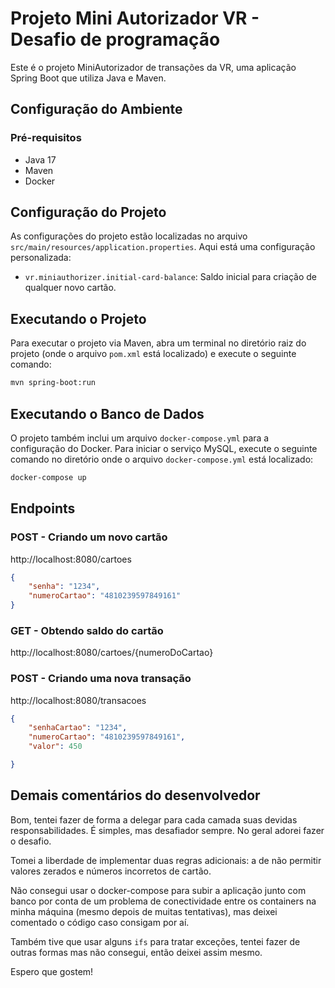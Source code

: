 
# Projeto Mini Autorizador VR - Desafio de programação

Este é o projeto MiniAutorizador de transações da VR, uma aplicação Spring Boot que utiliza Java e Maven.

## Configuração do Ambiente

### Pré-requisitos

- Java 17
- Maven
- Docker

## Configuração do Projeto

As configurações do projeto estão localizadas no arquivo `src/main/resources/application.properties`. Aqui está uma configuração personalizada:

- `vr.miniauthorizer.initial-card-balance`: Saldo inicial para criação de qualquer novo cartão.

## Executando o Projeto

Para executar o projeto via Maven, abra um terminal no diretório raiz do projeto (onde o arquivo `pom.xml` está localizado) e execute o seguinte comando:

```bash
mvn spring-boot:run
```

## Executando o Banco de Dados

O projeto também inclui um arquivo `docker-compose.yml` para a configuração do Docker. Para iniciar o serviço MySQL, execute o seguinte comando no diretório onde o arquivo `docker-compose.yml` está localizado:

```bash
docker-compose up
```
## Endpoints


### POST - Criando um novo cartão

http://localhost:8080/cartoes


```json
{
    "senha": "1234",
    "numeroCartao": "4810239597849161"
}
```
### GET - Obtendo saldo do cartão

http://localhost:8080/cartoes/{numeroDoCartao}


### POST - Criando uma nova transação

http://localhost:8080/transacoes


```json
{
    "senhaCartao": "1234",
    "numeroCartao": "4810239597849161",
    "valor": 450

}
```
## Demais comentários do desenvolvedor

Bom, tentei fazer de forma a delegar para cada camada suas devidas responsabilidades. É simples, mas desafiador sempre. No geral adorei fazer o desafio.

Tomei a liberdade de implementar duas regras adicionais: a de não permitir valores zerados e números incorretos de cartão.

Não consegui usar o docker-compose para subir a aplicação junto com banco por conta de um problema de conectividade entre os containers na minha máquina (mesmo depois de muitas tentativas), mas deixei comentado o código caso consigam por aí.

Também tive que usar alguns `ifs` para tratar exceções, tentei fazer de outras formas mas não consegui, então deixei assim mesmo.

Espero que gostem!